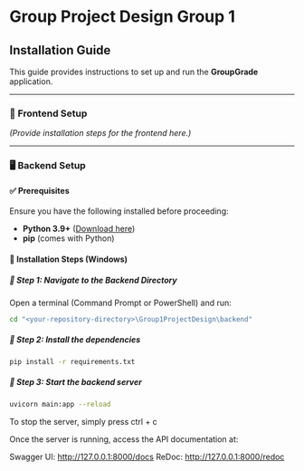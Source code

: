 # Group Project Design Group 1

## Installation Guide

This guide provides instructions to set up and run the **GroupGrade** application.

---

### 📌 Frontend Setup
*(Provide installation steps for the frontend here.)*

---

### 🖥️ Backend Setup

#### ✅ Prerequisites
Ensure you have the following installed before proceeding:
- **Python 3.9+** ([Download here](https://www.python.org/downloads/))
- **pip** (comes with Python)

#### 🏁 Installation Steps (Windows)

##### 🔹 Step 1: Navigate to the Backend Directory
Open a terminal (Command Prompt or PowerShell) and run:
```sh
cd "<your-repository-directory>\Group1ProjectDesign\backend"
```
##### 🔹 Step 2: Install the dependencies
 ```sh
pip install -r requirements.txt
```
##### 🔹 Step 3: Start the backend server
 ```sh
 uvicorn main:app --reload
```
To stop the server, simply press ctrl + c

Once the server is running, access the API documentation at:

Swagger UI: http://127.0.0.1:8000/docs
ReDoc: http://127.0.0.1:8000/redoc